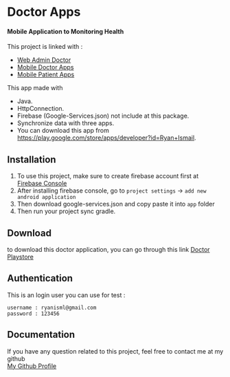 # Doctor Apps
#### Mobile Application to Monitoring Health
This project is linked with :
- [Web Admin Doctor](https://github.com/ryanisml/klinik-reservation)
- [Mobile Doctor Apps](https://github.com/ryanisml/ismailid-dokter-app)
- [Mobile Patient Apps](https://github.com/ryanisml/ismailid-pasien-app)

This app made with
- Java.
- HttpConnection.
- Firebase (Google-Services.json) not include at this package.
- Synchronize data with three apps.
- You can download this app from https://play.google.com/store/apps/developer?id=Ryan+Ismail.

## Installation
1. To use this project, make sure to create firebase account first at [Firebase Console](https://console.firebase.google.com/)
2. After installing firebase console, go to `project settings` -> `add new android application`
3. Then download google-services.json and copy paste it into `app` folder
4. Then run your project sync gradle.

## Download
to download this doctor application, you can go through this link
[Doctor Playstore](https://play.google.com/store/apps/details?id=id.ismail.dokterapps)

## Authentication
This is an login user you can use for test :
```
username : ryanisml@gmail.com
password : 123456
```

## Documentation
If you have any question related to this project, feel free to contact me at my github <br/>
[My Github Profile](https://github.com/ryanisml)
